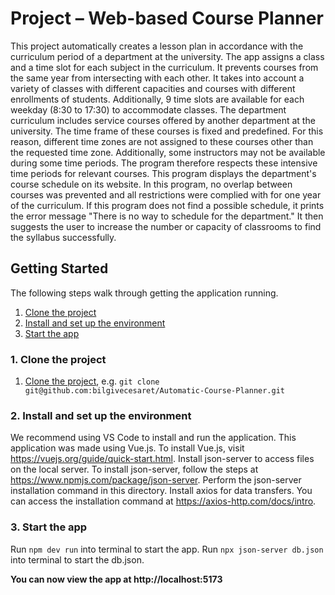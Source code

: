 # Project – Web-based Course Planner

This project automatically creates a lesson plan in accordance with the curriculum period of a department at the university. The app assigns a class and a time slot for each subject in the curriculum. It prevents courses from the same year from intersecting with each other. It takes into account a variety of classes with different capacities and courses with different enrollments of students. Additionally, 9 time slots are available for each weekday (8:30 to 17:30) to accommodate classes. The department curriculum includes service courses offered by another department at the university. The time frame of these courses is fixed and predefined. For this reason, different time zones are not assigned to these courses other than the requested time zone. Additionally, some instructors may not be available during some time periods. The program therefore respects these intensive time periods for relevant courses. This program displays the department's course schedule on its website. In this program, no overlap between courses was prevented and all restrictions were complied with for one year of the curriculum. If this program does not find a possible schedule, it prints the error message "There is no way to schedule for the department." It then suggests the user to increase the number or capacity of classrooms to find the syllabus successfully.


## Getting Started

The following steps walk through getting the application running. 

1. [Clone the project](#1-clone-the-project)
2. [Install and set up the environment](#3-install-and-set-up-the-environment)
3. [Start the app](#5-start-the-app)

### 1. Clone the project

1. [Clone the project](https://github.com/bilgivecesaret/Automatic-Course-Planner.git), e.g. `git clone git@github.com:bilgivecesaret/Automatic-Course-Planner.git`

### 2. Install and set up the environment

We recommend using VS Code to install and run the application. This application was made using Vue.js. To install Vue.js, visit https://vuejs.org/guide/quick-start.html. Install json-server to access files on the local server. To install json-server, follow the steps at https://www.npmjs.com/package/json-server. Perform the json-server installation command in this directory. Install axios for data transfers. You can access the installation command at https://axios-http.com/docs/intro. 

### 3. Start the app

Run `npm dev run` into terminal to start the app.
Run `npx json-server db.json` into terminal to start the db.json.

**You can now view the app at http://localhost:5173**